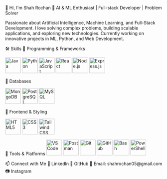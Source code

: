 👋 Hi, I'm Shah Rochan
🚀 AI & ML Enthusiast | Full-stack Developer | Problem Solver

Passionate about Artificial Intelligence, Machine Learning, and Full-Stack Development. I love solving complex problems, building scalable applications, and exploring new technologies. Currently working on innovative projects in ML, Python, and Web Development.

🛠 Skills
📌 Programming & Frameworks
<p align="left"> <img src="https://cdn.worldvectorlogo.com/logos/java.svg" alt="Java" width="50" height="50"/> <img src="https://cdn.worldvectorlogo.com/logos/python-5.svg" alt="Python" width="50" height="50"/> <img src="https://cdn.worldvectorlogo.com/logos/javascript.svg" alt="JavaScript" width="50" height="50"/> <img src="https://cdn.worldvectorlogo.com/logos/react-2.svg" alt="React" width="50" height="50"/> <img src="https://cdn.worldvectorlogo.com/logos/nodejs-icon.svg" alt="Node.js" width="50" height="50"/> <img src="https://cdn.worldvectorlogo.com/logos/express-109.svg" alt="Express.js" width="50" height="50"/> </p>
📌 Databases
<p align="left"> <img src="https://cdn.worldvectorlogo.com/logos/mongodb-icon-1.svg" alt="MongoDB" width="50" height="50"/> <img src="https://cdn.worldvectorlogo.com/logos/postgresql.svg" alt="PostgreSQL" width="50" height="50"/> <img src="https://cdn.worldvectorlogo.com/logos/mysql-6.svg" alt="MySQL" width="50" height="50"/> </p>
📌 Frontend & Styling
<p align="left"> <img src="https://cdn.worldvectorlogo.com/logos/html-1.svg" alt="HTML5" width="50" height="50"/> <img src="https://cdn.worldvectorlogo.com/logos/css-3.svg" alt="CSS3" width="50" height="50"/> <img src="https://cdn.worldvectorlogo.com/logos/tailwind-css-2.svg" alt="Tailwind CSS" width="50" height="50"/> </p>
📌 Tools & Platforms
<img src="https://cdn.worldvectorlogo.com/logos/visual-studio-code-1.svg" alt="VS Code" width="50" height="50"/> <img src="https://cdn.worldvectorlogo.com/logos/postman.svg" alt="Postman" width="50" height="50"/> <img src="https://cdn.worldvectorlogo.com/logos/git-icon.svg" alt="Git" width="50" height="50"/> <img src="https://cdn.worldvectorlogo.com/logos/github-icon-1.svg" alt="GitHub" width="50" height="50"/> <img src="https://cdn.worldvectorlogo.com/logos/bash-icon.svg" alt="Bash" width="50" height="50"/> <img src="https://cdn.worldvectorlogo.com/logos/powershell.svg" alt="PowerShell" width="50" height="50"/> </p>
📫 Connect with Me
🔗 LinkedIn
🔗 GitHub
📧 Email: shahrochan05@gmail.com
📷 Instagram
